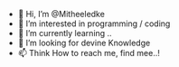 - 👋 Hi, I’m @Mitheeledke
- 👀 I’m interested in programming / coding
- 🌱 I’m currently learning ..
- 💞️ I’m looking for devine Knowledge
- 📫 Think How to reach me, find mee..!

<!---
Mitheeledke/Mitheeledke is a ✨ special ✨ repository because its `README.md` (this file) appears on your GitHub profile.
You can click the Preview link to take a look at your changes.
--->
